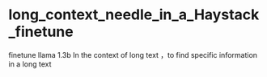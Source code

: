 # long_context_needle_in_a_Haystack_finetune
finetune  llama 1.3b  In the context of long text ，to find specific information in a long text
